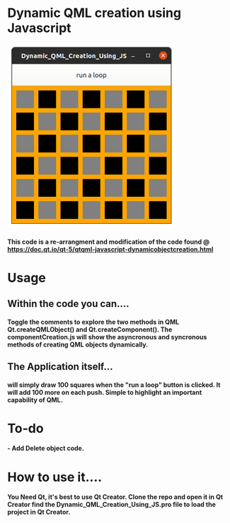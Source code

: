 # Dynamic QML creation using Javascript
<img src="./img/DCJS.png">

#### This code is a re-arrangment and modification of the code found @ https://doc.qt.io/qt-5/qtqml-javascript-dynamicobjectcreation.html

# Usage
## Within the code you can....
#### Toggle the comments to explore the two methods in QML Qt.createQMLObject() and Qt.createComponent(). The componentCreation.js will show the asyncronous and syncronous methods of creating QML objects dynamically.

## The Application itself...
#### will simply draw 100 squares when the "run a loop" button is clicked. It will add 100 more on each push. Simple to highlight an important capability of QML. 

# To-do 
#### - Add Delete object code.

# How to use it.... 
#### You Need Qt, it's best to use Qt Creator. Clone the repo and open it in Qt Creator find the Dynamic_QML_Creation_Using_JS.pro file to load the project in Qt Creator. 



 